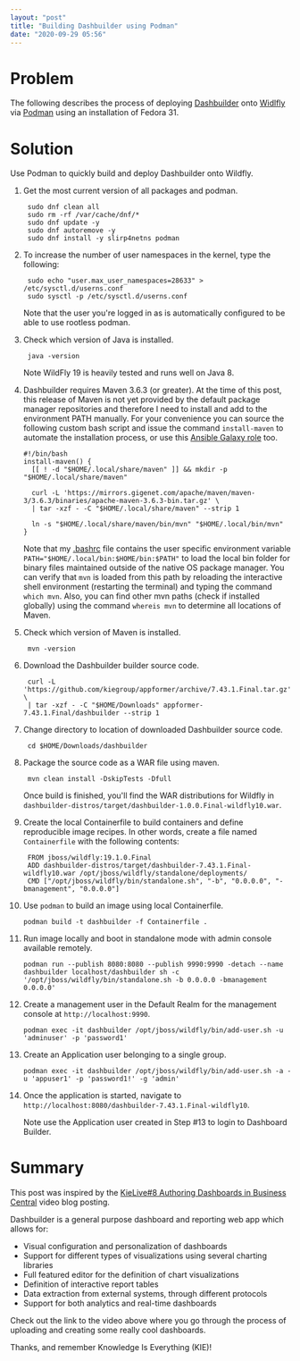 ```yaml
---
layout: "post"
title: "Building Dashbuilder using Podman"
date: "2020-09-29 05:56"
---
```


# Problem

The following describes the process of deploying [Dashbuilder](https://github.com/kiegroup/appformer/tree/master/dashbuilder) onto [Widlfly](https://www.wildfly.org/) via [Podman](https://podman.io/) using an installation of Fedora 31.

# Solution

Use Podman to quickly build and deploy Dashbuilder onto Wildfly.

1. Get the most current version of all packages and podman.

        sudo dnf clean all
        sudo rm -rf /var/cache/dnf/*
        sudo dnf update -y
        sudo dnf autoremove -y
        sudo dnf install -y slirp4netns podman

2. To increase the number of user namespaces in the kernel, type the following:

        sudo echo "user.max_user_namespaces=28633" > /etc/sysctl.d/userns.conf
        sudo sysctl -p /etc/sysctl.d/userns.conf

    Note that the user you're logged in as is automatically configured to be able to use rootless podman.

3. Check which version of Java is installed.

        java -version

    Note WildFly 19 is heavily tested and runs well on Java 8.

4. Dashbuilder requires Maven 3.6.3 (or greater). At the time of this post, this release of Maven is not yet provided by the default package manager repositories and therefore I need to install and add to the environment PATH manually. For your convenience you can source the following custom bash script and issue the command `install-maven` to automate the installation process, or use this [Ansible Galaxy role](https://github.com/gantsign/ansible-role-maven) too.

       #!/bin/bash
       install-maven() {
         [[ ! -d "$HOME/.local/share/maven" ]] && mkdir -p "$HOME/.local/share/maven"

         curl -L 'https://mirrors.gigenet.com/apache/maven/maven-3/3.6.3/binaries/apache-maven-3.6.3-bin.tar.gz' \
         | tar -xzf - -C "$HOME/.local/share/maven" --strip 1

         ln -s "$HOME/.local/share/maven/bin/mvn" "$HOME/.local/bin/mvn"
       }

    Note that my [.bashrc](https://tldp.org/LDP/abs/html/sample-bashrc.html) file contains the user specific environment variable `PATH="$HOME/.local/bin:$HOME/bin:$PATH"` to load the local bin folder for binary files maintained outside of the native OS package manager. You can verify that `mvn` is loaded from this path by reloading the interactive shell environment (restarting the terminal) and typing the command `which mvn`. Also, you can find other mvn paths (check if installed globally) using the command `whereis mvn` to determine all locations of Maven.

5. Check which version of Maven is installed.

        mvn -version

6. Download the Dashbuilder builder source code.

        curl -L 'https://github.com/kiegroup/appformer/archive/7.43.1.Final.tar.gz' \
        | tar -xzf - -C "$HOME/Downloads" appformer-7.43.1.Final/dashbuilder --strip 1

7. Change directory to location of downloaded Dashbuilder source code.

        cd $HOME/Downloads/dashbuilder

8. Package the source code as a WAR file using maven.

        mvn clean install -DskipTests -Dfull

    Once build is finished, you'll find the WAR distributions for Wildfly in `dashbuilder-distros/target/dashbuilder-1.0.0.Final-wildfly10.war`.

9. Create the local Containerfile to build containers and define reproducible image recipes. In other words, create a file named `Containerfile` with the following contents:

        FROM jboss/wildfly:19.1.0.Final
        ADD dashbuilder-distros/target/dashbuilder-7.43.1.Final-wildfly10.war /opt/jboss/wildfly/standalone/deployments/
        CMD ["/opt/jboss/wildfly/bin/standalone.sh", "-b", "0.0.0.0", "-bmanagement", "0.0.0.0"]

10. Use `podman` to build an image using local Containerfile.

        podman build -t dashbuilder -f Containerfile .

11. Run image locally and boot in standalone mode with admin console available remotely.

        podman run --publish 8080:8080 --publish 9990:9990 -detach --name dashbuilder localhost/dashbuilder sh -c '/opt/jboss/wildfly/bin/standalone.sh -b 0.0.0.0 -bmanagement 0.0.0.0'

12. Create a management user in the Default Realm for the management console at `http://localhost:9990`.

        podman exec -it dashbuilder /opt/jboss/wildfly/bin/add-user.sh -u 'adminuser' -p 'password1'

13. Create an Application user belonging to a single group.

        podman exec -it dashbuilder /opt/jboss/wildfly/bin/add-user.sh -a -u 'appuser1' -p 'password1!' -g 'admin'

14. Once the application is started, navigate to `http://localhost:8080/dashbuilder-7.43.1.Final-wildfly10`.

    Note use the Application user created in Step #13 to login to Dashboard Builder.

# Summary

This post was inspired by the [KieLive#8 Authoring Dashboards in Business Central](https://www.youtube.com/watch?v=5r6twEgspIM) video blog posting.

Dashbuilder is a general purpose dashboard and reporting web app which allows for:

* Visual configuration and personalization of dashboards
* Support for different types of visualizations using several charting libraries
* Full featured editor for the definition of chart visualizations
* Definition of interactive report tables
* Data extraction from external systems, through different protocols
* Support for both analytics and real-time dashboards

Check out the link to the video above where you go through the process of uploading and creating some really cool dashboards.

Thanks, and remember Knowledge Is Everything (KIE)!
